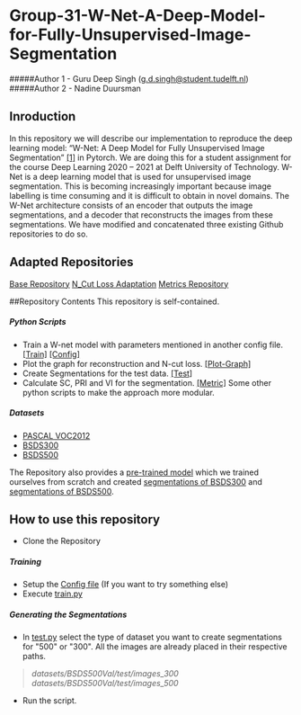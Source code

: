 # Group-31-W-Net-A-Deep-Model-for-Fully-Unsupervised-Image-Segmentation
#####Author 1 - Guru Deep Singh (g.d.singh@student.tudelft.nl)   
#####Author 2 - Nadine Duursman

## Inroduction
In this repository we will describe our implementation to reproduce the deep learning model: “W-Net: A Deep Model for Fully Unsupervised Image Segmentation” [[1]](https://arxiv.org/abs/1711.08506) in Pytorch. We are doing this for a student assignment for the course Deep Learning 2020 – 2021 at Delft University of Technology. 
W-Net is a deep learning model that is used for unsupervised image segmentation. This is becoming increasingly important because image labelling is time consuming and it is difficult to obtain in novel domains. The W-Net architecture consists of an encoder that outputs the image segmentations, and a decoder that reconstructs the images from these segmentations. We have modified and concatenated three existing Github repositories to do so. 
## Adapted Repositories
[Base Repository](https://github.com/gr-b/W-Net-Pytorch)
[N_Cut Loss Adaptation](https://github.com/fkodom/wnet-unsupervised-image-segmentation)
[Metrics Repository](https://github.com/KuangHaofei/BSD500-Segmentation-Evaluator)

##Repository Contents
This repository is self-contained.
##### Python Scripts
- Train a W-net model with parameters mentioned in another config file. [[Train]](https://github.com/Guru-Deep-Singh/Group-31-W-Net-A-Deep-Model-for-Fully-Unsupervised-Image-Segmentation/blob/main/train.py) [[Config]](https://github.com/Guru-Deep-Singh/Group-31-W-Net-A-Deep-Model-for-Fully-Unsupervised-Image-Segmentation/blob/main/config.py)
- Plot the graph for reconstruction and N-cut loss. [[Plot-Graph]](https://github.com/Guru-Deep-Singh/Group-31-W-Net-A-Deep-Model-for-Fully-Unsupervised-Image-Segmentation/blob/main/plot_loss.py)
- Create Segmentations for the test data. [[Test]](https://github.com/Guru-Deep-Singh/Group-31-W-Net-A-Deep-Model-for-Fully-Unsupervised-Image-Segmentation/blob/main/test.py)
- Calculate SC, PRI and VI for the segmentation. [[Metric]](https://github.com/Guru-Deep-Singh/Group-31-W-Net-A-Deep-Model-for-Fully-Unsupervised-Image-Segmentation/blob/main/BSD500-Segmentation-Evaluator-master/python/test_bench.py)
Some other python scripts to make the approach more modular.

##### Datasets
- [PASCAL VOC2012](https://github.com/Guru-Deep-Singh/Group-31-W-Net-A-Deep-Model-for-Fully-Unsupervised-Image-Segmentation/tree/main/datasets/BSDS500val/train/images)
- [BSDS300](https://github.com/Guru-Deep-Singh/Group-31-W-Net-A-Deep-Model-for-Fully-Unsupervised-Image-Segmentation/tree/main/datasets/BSDS500val/test/images_300)
- [BSDS500](https://github.com/Guru-Deep-Singh/Group-31-W-Net-A-Deep-Model-for-Fully-Unsupervised-Image-Segmentation/tree/main/datasets/BSDS500val/test/images_500)

The Repository also provides a [pre-trained model](https://github.com/Guru-Deep-Singh/Group-31-W-Net-A-Deep-Model-for-Fully-Unsupervised-Image-Segmentation/tree/main/models) which we trained ourselves from scratch and created [segmentations of BSDS300](https://github.com/Guru-Deep-Singh/Group-31-W-Net-A-Deep-Model-for-Fully-Unsupervised-Image-Segmentation/tree/main/datasets/BSDS500val/test/segmentations_pred_300) and [segmentations of BSDS500](https://github.com/Guru-Deep-Singh/Group-31-W-Net-A-Deep-Model-for-Fully-Unsupervised-Image-Segmentation/tree/main/datasets/BSDS500val/test/segmentations_pred_500).

## How to use this repository
- Clone the Repository
##### Training
- Setup the [Config file](https://github.com/Guru-Deep-Singh/Group-31-W-Net-A-Deep-Model-for-Fully-Unsupervised-Image-Segmentation/blob/main/config.py) (If you want to try something else)
- Execute [train.py](https://github.com/Guru-Deep-Singh/Group-31-W-Net-A-Deep-Model-for-Fully-Unsupervised-Image-Segmentation/blob/main/train.py)

##### Generating the Segmentations
- In [test.py](https://github.com/Guru-Deep-Singh/Group-31-W-Net-A-Deep-Model-for-Fully-Unsupervised-Image-Segmentation/blob/main/test.py) select the type of dataset you want to create segmentations for "500" or "300". All the images are already placed in their respective paths. 
>*datasets/BSDS500Val/test/images_300*
> *datasets/BSDS500Val/test/images_500*

- Run the script.
